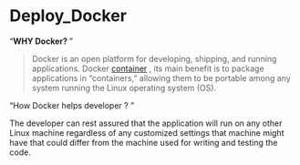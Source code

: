 # Deploy_Docker
 <q><b>WHY Docker? </b></q>
  > Docker is an open platform for developing, shipping, and running applications.
    Docker [container](https://www.docker.com/what-container#/package_software%20) , its  main benefit is to package applications in “containers,” allowing them to be portable among any system running the Linux operating system (OS).
    
  <q>How Docker helps developer ? </q>
  <p>The developer can rest assured that the application will run on any other Linux machine regardless of any customized settings that machine might have that could differ from the machine used for writing and testing the code.
  
